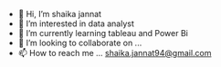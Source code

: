 - 👋 Hi, I’m shaika jannat
- 👀 I’m interested in data analyst
- 🌱 I’m currently learning tableau and Power Bi 
- 💞️ I’m looking to collaborate on ...
- 📫 How to reach me ... shaika.jannat94@gmail.com

<!---
Casey-1703/Casey-1703 is a ✨ special ✨ repository because its `README.md` (this file) appears on your GitHub profile.
You can click the Preview link to take a look at your changes.
--->
